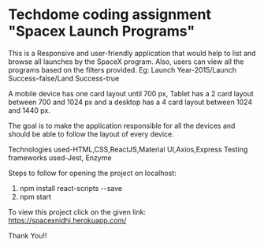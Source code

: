 # Techdome coding assignment "Spacex Launch Programs"
This is a Responsive and user-friendly application that would help to list and browse all launches by the SpaceX program. Also, users can view all the programs based on the filters provided.
Eg: Launch Year-2015/Launch Success-false/Land Success-true

A mobile device has one card layout until 700 px, Tablet has a 2 card layout between 700 and 1024 px and a desktop has a 4 card layout between 1024 and 1440 px.


The goal is to make the application responsible for all the devices and should be able to follow the layout of every device.

Technologies used-HTML,CSS,ReactJS,Material UI,Axios,Express
Testing frameworks used-Jest, Enzyme

Steps to follow for opening the project on localhost:
1. npm install react-scripts --save
2. npm start

To view this project click on the given link: https://spacexnidhi.herokuapp.com/ 

Thank You!!

